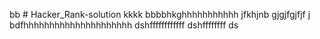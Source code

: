 bb # Hacker_Rank-solution
kkkk
bbbbhkghhhhhhhhhhh
jfkhjnb
gjgjfgjfjf
j
bdfhhhhhhhhhhhhhhhhhhhhh
dshffffffffffff
dshffffffff
ds
